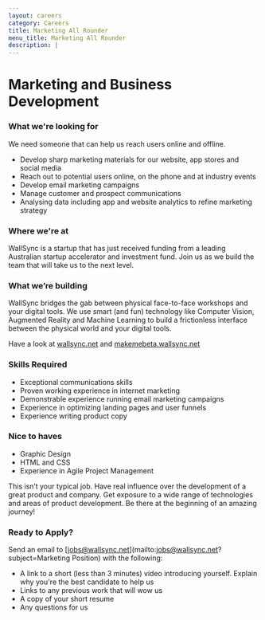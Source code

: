 ```yaml
---
layout: careers
category: Careers
title: Marketing All Rounder
menu_title: Marketing All Rounder
description: |
---
```


Marketing and Business Development
====================

### What we're looking for

We need someone that can help us reach users online and offline.  

 - Develop sharp marketing materials for our website, app stores and social media
 - Reach out to potential users online, on the phone and at industry events
 - Develop email marketing campaigns
 - Manage customer and prospect communications 
 - Analysing data including app and website analytics to refine marketing strategy

### Where we're at

WallSync is a startup that has just received funding from a leading Australian startup accelerator and investment fund.  Join us as we build the team that will take us to the next level.

### What we’re building

WallSync bridges the gab between physical face-to-face workshops and your digital tools.  We use smart (and fun) technology like Computer Vision, Augmented Reality and Machine Learning to build a frictionless interface between the physical world and your digital tools.

Have a look at [wallsync.net](wallsync.net) and [makemebeta.wallsync.net](makemebeta.wallsync.net)

### Skills Required

- Exceptional communications skills
- Proven working experience in internet marketing
- Demonstrable experience running email marketing campaigns
- Experience in optimizing landing pages and user funnels
- Experience writing product copy

###  Nice to haves

- Graphic Design
- HTML and CSS
- Experience in Agile Project Management


This isn’t your typical job.  Have real influence over the development of a great product and company.  Get exposure to a wide range of technologies and areas of product development.  Be there at the beginning of an amazing journey!

### Ready to Apply?

Send an email to [jobs@wallsync.net](mailto:jobs@wallsync.net?subject=Marketing Position) with the following:

- A link to a  short (less than 3 minutes) video introducing yourself. Explain why you're the best candidate to help us
- Links to any previous work that will wow us
- A copy of your short resume
- Any questions for us
